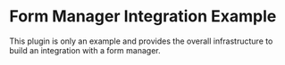 # Form Manager Integration Example

This plugin is only an example and provides the overall infrastructure to build an integration with a
form manager.
